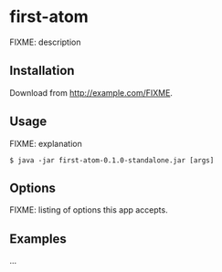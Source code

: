 # first-atom

FIXME: description

## Installation

Download from http://example.com/FIXME.

## Usage

FIXME: explanation

    $ java -jar first-atom-0.1.0-standalone.jar [args]

## Options

FIXME: listing of options this app accepts.

## Examples

...




